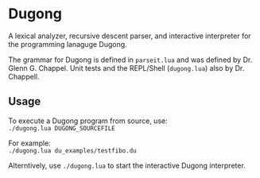 # Dugong
A lexical analyzer, recursive descent parser, and interactive interpreter for the programming lanaguge Dugong.

The grammar for Dugong is defined in `parseit.lua` and was defined by Dr. Glenn G. Chappel. Unit tests and the REPL/Shell (`dugong.lua`) also by Dr. Chappell.

## Usage
To execute a Dugong program from source, use:  
`./dugong.lua DUGONG_SOURCEFILE`  

For example:  
`./dugong.lua du_examples/testfibo.du`

Alterntively, use `./dugong.lua` to start the interactive Dugong interpreter.
